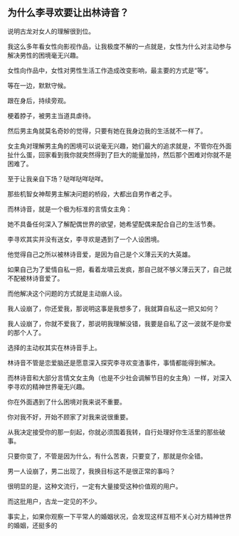 ## 为什么李寻欢要让出林诗音？

说明古龙对女人的理解很到位。

我这么多年看女性向影视作品，让我极度不解的一点就是，女性为什么对主动参与解决男性的困境毫无兴趣。

女性向作品中，女性对男性生活工作造成改变影响，最主要的方式是“等”。

等在一边，默默守候。

跟在身后，持续旁观。

梗着脖子，被男主当道具虐待。

然后男主角就莫名奇妙的觉得，只要有她在我身边我的生活就不一样了。

女主角对理解男主角的困境可以说毫无兴趣，她们最大的追求就是，不管你在外面扯什么蛋，回家看到我你就突然得到了巨大的能量加持，然后那个困难对你就不是困难了。

至于让我亲自下场？哒咩哒咩哒咩。

那些机智女神帮男主解决问题的桥段，大都出自男作者之手。

而林诗音，就是一个极为标准的言情女主角：

她不具备任何深入了解配偶世界的欲望，她希望配偶来配合自己的生活节奏。

李寻欢其实并没有送女，李寻欢是遇到了一个人设困境。

他觉得自己之所以被林诗音爱，是因为自己是个义薄云天的大英雄。

如果自己为了爱情自私一把，看着龙啸云发疯，那自己就不够义薄云天了，自己就不配被林诗音爱了。

而他解决这个问题的方式就是主动崩人设。

我人设崩了，你还爱我，那说明这事是我想多了，我就算自私这一把又如何？

我人设崩了，你就不爱我了，那说明我理解没错，我要是自私了这一波就不是你爱的那个人了。

选择的主动权其实在林诗音手上。

林诗音不管是恋爱脑还是愿意深入探究李寻欢变渣事件，事情都能得到解决。

而林诗音和大部分言情文女主角（也是不少社会调解节目的女主角）一样，对深入李寻欢的精神世界毫无兴趣。

你在外面遇到了什么困境对我来说不重要。

你对我不好，开始不顾家了对我来说很重要。

从我决定接受你的那一刻起，你就必须围着我转，自行处理好你生活里的那些破事。

只要你变了，不管是因为什么，有什么苦衷，只要变了，那就是你全错。

男一人设崩了，男二出现了，我换目标这不是很正常的事吗？

很明显的是，这种文流行，一定有大量接受这种价值观的用户。

而这批用户，古龙一定见的不少。

事实上，如果你观察一下平常人的婚姻状况，会发现这样互相不关心对方精神世界的婚姻，还挺多的